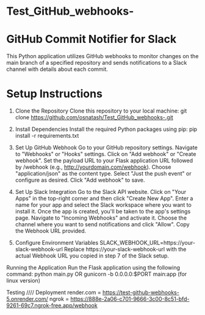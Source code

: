 # Test_GitHub_webhooks-
# GitHub Commit Notifier for Slack
This Python application utilizes GitHub webhooks to monitor changes on the main branch of a specified repository and sends notifications to a Slack channel with details about each commit.

# Setup Instructions
1. Clone the Repository
Clone this repository to your local machine:
git clone https://github.com/osnatash/Test_GitHub_webhooks-.git

2. Install Dependencies
Install the required Python packages using pip:
pip install -r requirements.txt

3. Set Up GitHub Webhook
Go to your GitHub repository settings.
Navigate to "Webhooks" or "Hooks" settings.
Click on "Add webhook" or "Create webhook".
Set the payload URL to your Flask application URL followed by /webhook (e.g., http://yourdomain.com/webhook).
Choose "application/json" as the content type.
Select "Just the push event" or configure as desired.
Click "Add webhook" to save.

4. Set Up Slack Integration
Go to the Slack API website.
Click on "Your Apps" in the top-right corner and then click "Create New App".
Enter a name for your app and select the Slack workspace where you want to install it.
Once the app is created, you'll be taken to the app's settings page.
Navigate to "Incoming Webhooks" and activate it.
Choose the channel where you want to send notifications and click "Allow".
Copy the Webhook URL provided.

5. Configure Environment Variables
SLACK_WEBHOOK_URL=https://your-slack-webhook-url
Replace https://your-slack-webhook-url with the actual Webhook URL you copied in step 7 of the Slack setup.

Running the Application
Run the Flask application using the following command:
python main.py
OR
gunicorn -b 0.0.0.0:$PORT main:app
(for linux version)

Testing
////
Deployment
render.com = https://test-github-webhooks-5.onrender.com/
ngrok = https://888e-2a06-c701-9666-3c00-8c51-bfd-9261-69c7.ngrok-free.app/webhook
